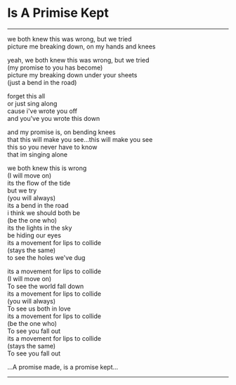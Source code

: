 # Is A Primise Kept

---

we both knew this was wrong, but we tried  
picture me breaking down, on my hands and knees

yeah, we both knew this was wrong, but we tried  
(my promise to you has become)  
picture my breaking down under your sheets  
(just a bend in the road)

forget this all  
or just sing along  
cause i've wrote you off  
and you've you wrote this down

and my promise is, on bending knees  
that this will make you see...this will make you see  
this so you never have to know  
that im singing alone

we both knew this is wrong  
(I will move on)  
its the flow of the tide  
but we try  
(you will always)  
its a bend in the road  
i think we should both be  
(be the one who)  
its the lights in the sky  
be hiding our eyes  
its a movement for lips to collide  
(stays the same)  
to see the holes we've dug

its a movement for lips to collide  
(I will move on)  
To see the world fall down  
its a movement for lips to collide  
(you will always)  
To see us both in love  
its a movement for lips to collide  
(be the one who)  
To see you fall out  
its a movement for lips to collide  
(stays the same)  
To see you fall out

...A promise made, is a promise kept...

---

